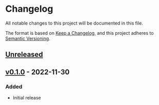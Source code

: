 # Changelog

All notable changes to this project will be documented in this file.

The format is based on [Keep a Changelog](https://keepachangelog.com/en/1.0.0/),
and this project adheres to [Semantic Versioning](https://semver.org/spec/v2.0.0.html).

## [Unreleased](https://github.com/claudiodekker/laravel-auth-bladebones/compare/v0.1.0...HEAD)

## [v0.1.0](https://github.com/claudiodekker/laravel-auth-bladebones/releases/tag/v0.1.0) - 2022-11-30

### Added

- Initial release

